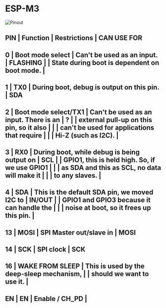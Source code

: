 # ESP-M3

![Pinout](https://arduinodiy.files.wordpress.com/2019/08/esp8285-m3.jpg)


PIN |     Function         |   Restrictions                                |  CAN USE FOR
-----------------------------------------------------------------------------------------------
0   | Boot mode select     |  Can't be used as an input.                   | FLASHING
    |                      |  State during boot is dependent on boot mode. |
-----------------------------------------------------------------------------------------------
1   | TX0                  |  During boot, debug is output on this pin.    |  SDA
-----------------------------------------------------------------------------------------------
2   | Boot mode select/TX1 |  Can't be used as an input. There is an       | ?
    |                      |  external pull-up on this pin, so it also     |
    |                      |  can't be used for applications that require  |
    |                      |  Hi-Z (such as I2C).                          |
-----------------------------------------------------------------------------------------------
3   | RX0                  | During boot, while debug is being output on   | SCL
    |                      | GPIO1, this is held high. So, if we use GPIO1 | 
    |                      | as SDA and this as SCL, no data will make it  | 
    |                      | to any slaves.                                |
-----------------------------------------------------------------------------------------------
4   | SDA                  | This is the default SDA pin, we moved I2C to  | IN/OUT
    |                      | GPIO1 and GPIO3 because it can handle the     |
    |                      | noise at boot, so it frees up this pin.       |
-----------------------------------------------------------------------------------------------                      
13  | MOSI                 | SPI Master out/slave in                       | 	MOSI
-----------------------------------------------------------------------------------------------
14  | SCK                  | SPI clock                                     | 	SCK
-----------------------------------------------------------------------------------------------
16  | WAKE FROM SLEEP      | This is used by the deep-sleep mechanism,     |
                           | should we want to use it.                     |
-----------------------------------------------------------------------------------------------
EN  | EN                   | Enable / CH_PD                                |
-----------------------------------------------------------------------------------------------




